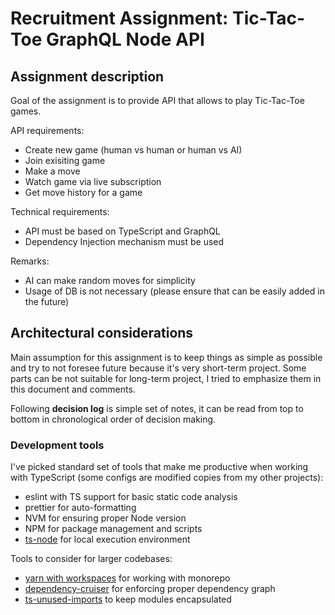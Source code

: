 # Recruitment Assignment: Tic-Tac-Toe GraphQL Node API

## Assignment description

Goal of the assignment is to provide API that allows to play Tic-Tac-Toe games.

API requirements:

- Create new game (human vs human or human vs AI)
- Join exisiting game
- Make a move
- Watch game via live subscription
- Get move history for a game

Technical requirements:

- API must be based on TypeScript and GraphQL
- Dependency Injection mechanism must be used

Remarks:

- AI can make random moves for simplicity
- Usage of DB is not necessary (please ensure that can be easily added in the future)

## Architectural considerations

Main assumption for this assignment is to keep things as simple as possible and try to not foresee future because it's very short-term project. Some parts can be not suitable for long-term project, I tried to emphasize them in this document and comments.

Following **decision log** is simple set of notes, it can be read from top to bottom in chronological order of decision making.

### Development tools

I've picked standard set of tools that make me productive when working with TypeScript (some configs are modified copies from my other projects):

- eslint with TS support for basic static code analysis
- prettier for auto-formatting
- NVM for ensuring proper Node version
- NPM for package management and scripts
- [ts-node](https://github.com/TypeStrong/ts-node) for local execution environment

Tools to consider for larger codebases:

- [yarn with workspaces](https://classic.yarnpkg.com/en/docs/workspaces/) for working with monorepo
- [dependency-cruiser](https://github.com/sverweij/dependency-cruiser) for enforcing proper dependency graph
- [ts-unused-imports](https://github.com/pzavolinsky/ts-unused-exports) to keep modules encapsulated

